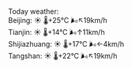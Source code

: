 Today weather:  
Beijing: ☀️   🌡️+25°C 🌬️↖19km/h  
Tianjin: ☀️   🌡️+14°C 🌬️↑11km/h  
Shijiazhuang: ☀️   🌡️+17°C 🌬️←4km/h  
Tangshan: ☀️   🌡️+22°C 🌬️↖19km/h  
